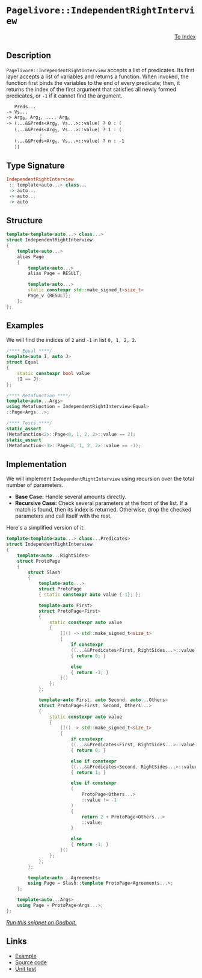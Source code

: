 <!-- Copyright 2024 Feng Mofan
SPDX-License-Identifier: Apache-2.0 -->

# `Pagelivore::IndependentRightInterview`

<p style='text-align: right;'><a href="../../../facilities/metafunctions.md#pagelivore-independent-right-interview">To Index</a></p>

## Description

`Pagelivore::IndependentRightInterview` accepts a list of predicates.
Its first layer accepts a list of variables and returns a function.
When invoked, the function first binds the variables to the end of every predicate;
then, it returns the index of the first argument that satisfies all newly formed predicates, or `-1` if it cannot find the argument.

<pre><code>   Preds...
-> Vs...
-> Arg<sub>0</sub>, Arg<sub>1</sub>, ..., Arg<sub>n</sub>
-> (...&&Preds&lt;Arg<sub>0</sub>, Vs...&gt;::value) ? 0 : (
   (...&&Preds&lt;Arg<sub>1</sub>, Vs...&gt;::value) ? 1 : (
            &vellip;
   (...&&Preds&lt;Arg<sub>n</sub>, Vs...&gt;::value) ? n : -1
   ))</code></pre>

## Type Signature

```Haskell
IndependentRightInterview
 :: template<auto...> class...
 -> auto...
 -> auto...
 -> auto
```

## Structure

```C++
template<template<auto...> class...>
struct IndependentRightInterview
{
    template<auto...>
    alias Page
    {
        template<auto...>
        alias Page = RESULT;

        template<auto...>
        static constexpr std::make_signed_t<size_t>
        Page_v {RESULT};
    };  
};
```

## Examples

We will find the indices of `2` and `-1` in list `0, 1, 2, 2`.

```C++
/**** Equal ****/
template<auto I, auto J>
struct Equal
{
    static constexpr bool value
    {I == J};
};

/**** Metafunction ****/
template<auto...Args>
using Metafunction = IndependentRightInterview<Equal>
::Page<Args...>;

/**** Tests ****/
static_assert
(Metafunction<2>::Page<0, 1, 2, 2>::value == 2);
static_assert
(Metafunction<-1>::Page<0, 1, 2, 2>::value == -1);
```

## Implementation

We will implement `IndependentRightInterview` using recursion over the total number of parameters.

- **Base Case:** Handle several amounts directly.
- **Recursive Case:** Check several parameters at the front of the list.
If a match is found, then its index is returned.
Otherwise, drop the checked parameters and call itself with the rest.

Here's a simplified version of it:

```C++
template<template<auto...> class...Predicates>
struct IndependentRightInterview
{
    template<auto...RightSides>
    struct ProtoPage
    {
        struct Slash
        {
            template<auto...>
            struct ProtoPage
            { static constexpr auto value {-1}; };

            template<auto First>
            struct ProtoPage<First>
            {   
                static constexpr auto value 
                {
                    []() -> std::make_signed_t<size_t>
                    {
                        if constexpr 
                        ((...&&Predicates<First, RightSides...>::value))
                        { return 0; }

                        else
                        { return -1; }
                    }()
                };
            };

            template<auto First, auto Second, auto...Others>
            struct ProtoPage<First, Second, Others...>
            {   
                static constexpr auto value 
                {
                    []() -> std::make_signed_t<size_t>
                    {
                        if constexpr 
                        ((...&&Predicates<First, RightSides...>::value))
                        { return 0; }

                        else if constexpr 
                        ((...&&Predicates<Second, RightSides...>::value))
                        { return 1; }

                        else if constexpr
                        (
                            ProtoPage<Others...>
                            ::value != -1
                        )
                        { 
                            return 2 + ProtoPage<Others...>
                            ::value; 
                        }

                        else
                        { return -1; }
                    }()
                };
            };
        };

        template<auto...Agreements>
        using Page = Slash::template ProtoPage<Agreements...>;
    };

    template<auto...Args>
    using Page = ProtoPage<Args...>;
};
```

[*Run this snippet on Godbolt.*](https://godbolt.org/#z:OYLghAFBqd5QCxAYwPYBMCmBRdBLAF1QCcAaPECAMzwBtMA7AQwFtMQByARg9KtQYEAysib0QXACx8BBAKoBnTAAUAHpwAMvAFYTStJg1DIApACYAQuYukl9ZATwDKjdAGFUtAK4sGIAKxcpK4AMngMmAByPgBGmMQSGmakAA6oCoRODB7evgFBaRmOAmER0SxxCVxJtpj2xQxCBEzEBDk%2BfoG19VlNLQSlUbHxickKza3teV3j/YPllaMAlLaoXsTI7BwA9ABU%2BweHR8e72yYaAIJ7BwDUACKYKa6MyHiYCjeHZ5fXJ39H3wu5yBZgAzOFkN4sDcTKC3AQAJ5PAD6BGITEIClh2GB5nBDEhXmhsLcyHG6CwVGxuJ%2B/zpAOBv12NwAkiwUvQ2IImA1PgdAUz6f9AcCCJh2QYxSSxRKeZgSUwvEQAHSq7E3SFMBQKVXK5TETD4URirGgnGXcbELwOVkMLBPO2MAgAJTwwAQBBZgniADc3gB3XEAdislxu4ZuMo5coVStQutd7uEeCwpvNFwjN0t1oIN31qCIyiYwHlYYjJhDwMzmezNqEBgUCCr1fDFdDGZb1ajkvlcMVKrVZubnYjtdz%2BcLxdLHZHrZDWeajmQGoE40wqhSxBu/dQNx9Yi8mBhIYAtFwK3dYRZj5fQe3h7PuzG%2B3GbgAxPDEcbUsuzhdWm0J1QIsSxJD8vwIH8Z1nNty1/P9R0XPBlzQBg1w3Lcdz3A8jwfBDj3bfCRxMfwrH8O4ICWG4T3VckQBAFgmAAa0wZEMmACJ0FREkMgAL1YyCh3gojy0rYSROrPAqBXNCxQwmFxIkiMoF1cwADZ1P1Q1kLlU03HA8ZSBuRMPSEFN3lUs16P3bxMCWJY8KU0TrwNAh1gYG4NCvG8aWgpyIzqJRHP82DXPc6jzzvHzFKIi9KOCmCg1vQiEIvK9fPwp8pRfIh30/Qzt1fIRMFQ9AjJ3XUAHkCAQeI0wSms0RzPNiALYCpzA/KCCM4rSqM6raq/Sz03w2DWxikdZiXGT0M3Qrcpsw8FL81KxJWkSSLIiiqJos0F3QejGJYti3U47i4T4gSoP8ucUpuiMpJmuS5oaiSVLVMwNM%2BrSjV0zqIKMkzk1TYbrJw%2BzXo2%2BcwuIDyvKitLLkhojAqPR7UNmrdkfw97lXUzSDV%2Bk0SV6gQyuMt1TPMnVB2wMHbIhiaJNCzA3Nhm5IuvRGgSZkTUZudHV2e4hsYQiBRZEoCQN7NwBrq4aJaI%2BmlrAMBYTuCLFZHBzedi%2BctYQmGPLMGFLBatrpZJOWhtpg2/2V3sud10akoy%2B6AtoILndWlzWfCs9vO5%2B64p19bEuS5G0rvBKo/vGKsplirVQuYADXFJ16pirwMiMPMpxhUENfrLUkBABPzcnUC4RTtOuQIGm8aHaP4Njt3wwT2MB2VC5iGATPoOz8JgDzksC41qWOur3uG%2BpZugVdufGSFBlaVubBVFYDkjy%2BJfl/5XymRubAAEcvDEPl9kBDuct3FlytfAApKCxyP0%2BxGDO6Fx5ZCnvXOaYlQJ4bCtkHxthZGPdWNwn4L3vDAg%2BhwbgAFlWZMCoF4AkvId6XGvm4JO3dp5QUHrnZBzQ0EYKyGPW09pniCCBl6MUxA/SYEDHCE%2BZ9aBQXopbKefcFaL1XvsG4AAVd49cL6nGBFNZCyItRKFaMCCAJDUHoIcFkEkZhsRcMnm4DQRkgg3GSAYzRIBFq4ULpAswDk55SOQDI7U8RIKXEUSgshqiBAkgDlZEA3CdF6KMoYjRXjTEQMLhFKxFgOArFoJwfwvA/AcC0KQVAnA3DWGsFmNYGxcJgh4KQAgmhIkrCYgESQyoNAAA4zBmAAJzVK4P4Cp5SuBBiDNIaJHBJC8BYIkXR8TEnJI4LwBQIBdH5ISZE0gcBYAwEQCANYBAUhKnIJQNA7I6DxEiKwLYqhylqRPGpSQNxgDIGXFIZUZheDaSIMQFMeh%2BCCBEGIdgUgZCCEUCodQ4zSC6CCP6dEKROA8CiTEuJBSkmcEqkqRZuZUDSR2Xsg5RyTkc1KSbCAHg1n0CxjkpYvAxlaBWBAJAqyUjrLIBQCAJKyUgGAFIZINBaAMOGRAGIYKYjhBaAiQFvB2XMGIAiSqMRtAlTGbk1ZddKoMFoFyr5WAYheGALg2gntuWkCwIxIw4hZWfhFXgH07wwXrhKkqLYuTwhinaYk2geAYjon5R4LAYK0R4G6dwXg%2BriAAKUA8DVwBrVGAKSsKgBg%2B4ADUAyVQdKq%2B5whRDiBeTG95agwU/P0IYYwaTLD6BtcMyAKxUApAaMMjgJ5yTq1MJYawZh%2BkepuameAKw7C6ucBAVwUw/BBFCOEIYFQRgFHSJkAQ7a9CFEHQweYwwqjdGbY0CYbRPAdD0E2txs65jdoWH22wc7h1BFmK0CdvaqiNsyZsCQwKOCxNIH03gAybjwv2Yc45pzUU3AgLgQgJBTagi4LivJgaVi1SYFgBIlFSDFMkKCZU1TQStI0JIMwkg1IaA0P4NS1T9CcE6aQbp37lRqS4Gpcp1SmlqX8JIep0G1JXrBQMoZIy/3jMJTMolcyoVLIpVSrFmy2CcBaCwH0QYTxMA1AYXOXBqnKi4GUy5%2BBrm3KCDGx58bpCJqUMmr5uhkh/KYACt157L3XvBRwSFCylQ3FhXe3ZD6RPpo5hJqTGhX0YtJVir9li8WBsmcS1AmL4jLMpT5lzIxNRGHE9UPgdAmWUFZV83lnLVVxf5YK4VDhVXiqdJK6VYK5UKqVSqt1arxTpq1Yk/ABpVH6uLYko1yATWqvNXUMF1rbWcodVsRJzrXW5I9V6zAPritD088G4sChw3MMjYwaNsglPPJU7IJNnzEmabTQGitVgs3NdzaBgtRbOCloIOgctmaLDVpvbW6mDbp0rpcHaHdwQ7QHsWP2ooWQ7ujoaI9zdy6Gh9EmAuvIu66gzt%2BwMddk6l3bv%2Bx2rda6yjg5/asdYp6EftIMzRzglmEWHJC8PcTkmymvvfdcr9P6POMYA5gIDIxQPtKwzhiTcGgz%2BGqS00E8HEPkeo182jth6P4omVM2Z8zoX%2Bc4xsrZvHiAsERSwBQPplw%2Bjxz2cYMmP11rudNuNs3XnyDU4tnQIBQSkG07poFGGL2gu5xCtjMK4Uy7lwrpXulczosC2Sr9oJf388Jd53z5KVlu6xSY5AKQUjIkV9U5EyuCDIlUAciLjK6rRbZRy/lCXU8CqFSKtLPmJVSplaVzA8rFViHy7k9VxX2u8DK7qyrhrVDGrFPV70lreDNbtQiNrTqbldfdfEXr/XNWDcY3wENo2I1RoK4prXEg5tvL1ymw3K2M2Vo2zmy7O2sjFu2HRNbVaa3xDrQavNV2Gg3fcFDvQXa4eHpHQOhob379ZE%2B1O77vRIe5Gh2/gQIOX8Q/6HdnuqDjfk9sekjs8vppbv0hjnHocrLvLnuE7iaC7kTp%2BniKTgxgShTlTiBuenTiADUsqKCKCP4A0uRshsQUGIRlztAYMrzqMv%2BmBiAJIP4FBs0kGMhuUpIHUlwJUp9ObqCFATepwGTlgebhcjQcIXQd7isB6hkM4JIEAA)

## Links

- [Example](../../../code/facilities/metafunctions/pagelivore/independent_right_interview/implementation.hpp)
- [Source code](../../../../conceptrodon/pagelivore/independent_right_interview.hpp)
- [Unit test](../../../../tests/unit/metafunctions/pagelivore/independent_right_interview.test.hpp)
